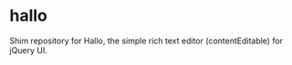 hallo
=====

Shim repository for Hallo, the simple rich text editor (contentEditable) for jQuery UI.